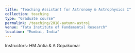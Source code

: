 ```yaml
---
title: "Teaching Assistant for Astronomy & Astrophysics I"
collection: teaching
type: "Graduate course"
permalink: /teaching/2018-autumn-astro1
venue: "Tata Institute of Fundamental Research"
location: "Mumbai, India"
---
```


Instructors: HM Antia & A Gopakumar
